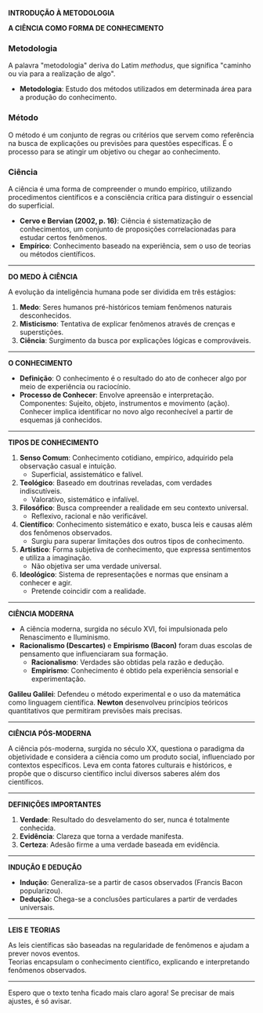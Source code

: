 **INTRODUÇÃO À METODOLOGIA**

**A CIÊNCIA COMO FORMA DE CONHECIMENTO**

### Metodologia
A palavra "metodologia" deriva do Latim *methodus*, que significa "caminho ou via para a realização de algo".  
- **Metodologia**: Estudo dos métodos utilizados em determinada área para a produção do conhecimento.

### Método
O método é um conjunto de regras ou critérios que servem como referência na busca de explicações ou previsões para questões específicas. É o processo para se atingir um objetivo ou chegar ao conhecimento.

### Ciência
A ciência é uma forma de compreender o mundo empírico, utilizando procedimentos científicos e a consciência crítica para distinguir o essencial do superficial.  
- **Cervo e Bervian (2002, p. 16)**: Ciência é sistematização de conhecimentos, um conjunto de proposições correlacionadas para estudar certos fenômenos.
- **Empírico**: Conhecimento baseado na experiência, sem o uso de teorias ou métodos científicos.

---

**DO MEDO À CIÊNCIA**

A evolução da inteligência humana pode ser dividida em três estágios:  
1. **Medo**: Seres humanos pré-históricos temiam fenômenos naturais desconhecidos.  
2. **Misticismo**: Tentativa de explicar fenômenos através de crenças e superstições.  
3. **Ciência**: Surgimento da busca por explicações lógicas e comprováveis.

---

**O CONHECIMENTO**

- **Definição**: O conhecimento é o resultado do ato de conhecer algo por meio de experiência ou raciocínio.
- **Processo de Conhecer**: Envolve apreensão e interpretação.  
  Componentes: Sujeito, objeto, instrumentos e movimento (ação).  
  Conhecer implica identificar no novo algo reconhecível a partir de esquemas já conhecidos.

---

**TIPOS DE CONHECIMENTO**

1. **Senso Comum**: Conhecimento cotidiano, empírico, adquirido pela observação casual e intuição.  
   - Superficial, assistemático e falível.
2. **Teológico**: Baseado em doutrinas reveladas, com verdades indiscutíveis.  
   - Valorativo, sistemático e infalível.
3. **Filosófico**: Busca compreender a realidade em seu contexto universal.  
   - Reflexivo, racional e não verificável.
4. **Científico**: Conhecimento sistemático e exato, busca leis e causas além dos fenômenos observados.  
   - Surgiu para superar limitações dos outros tipos de conhecimento.
5. **Artístico**: Forma subjetiva de conhecimento, que expressa sentimentos e utiliza a imaginação.  
   - Não objetiva ser uma verdade universal.
6. **Ideológico**: Sistema de representações e normas que ensinam a conhecer e agir.  
   - Pretende coincidir com a realidade.

---

**CIÊNCIA MODERNA**

- A ciência moderna, surgida no século XVI, foi impulsionada pelo Renascimento e Iluminismo.
- **Racionalismo (Descartes)** e **Empirismo (Bacon)** foram duas escolas de pensamento que influenciaram sua formação.  
  - **Racionalismo**: Verdades são obtidas pela razão e dedução.  
  - **Empirismo**: Conhecimento é obtido pela experiência sensorial e experimentação.

**Galileu Galilei**: Defendeu o método experimental e o uso da matemática como linguagem científica. **Newton** desenvolveu princípios teóricos quantitativos que permitiram previsões mais precisas.

---

**CIÊNCIA PÓS-MODERNA**

A ciência pós-moderna, surgida no século XX, questiona o paradigma da objetividade e considera a ciência como um produto social, influenciado por contextos específicos. Leva em conta fatores culturais e históricos, e propõe que o discurso científico inclui diversos saberes além dos científicos.

---

**DEFINIÇÕES IMPORTANTES**

1. **Verdade**: Resultado do desvelamento do ser, nunca é totalmente conhecida.  
2. **Evidência**: Clareza que torna a verdade manifesta.  
3. **Certeza**: Adesão firme a uma verdade baseada em evidência.

---

**INDUÇÃO E DEDUÇÃO**

- **Indução**: Generaliza-se a partir de casos observados (Francis Bacon popularizou).  
- **Dedução**: Chega-se a conclusões particulares a partir de verdades universais.

---

**LEIS E TEORIAS**

As leis científicas são baseadas na regularidade de fenômenos e ajudam a prever novos eventos.  
Teorias encapsulam o conhecimento científico, explicando e interpretando fenômenos observados.

---

Espero que o texto tenha ficado mais claro agora! Se precisar de mais ajustes, é só avisar.

